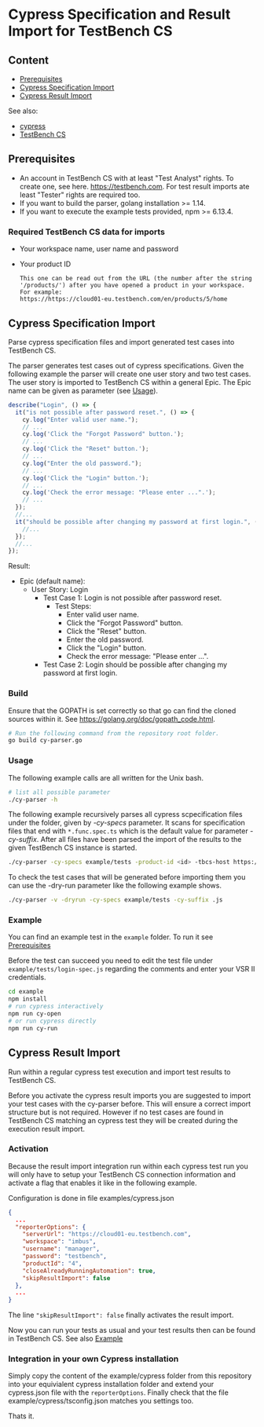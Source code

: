# Cypress Specification and Result Import for TestBench CS

## Content

- [Prerequisites](#prerequisites)
- [Cypress Specification Import](#cypress-specification-import)
- [Cypress Result Import](#cypress-result-import)

See also:

- [cypress](https://www.cypress.io/)
- [TestBench CS](https://www.testbench.com/)

## Prerequisites

- An account in TestBench CS with at least "Test Analyst" rights. To create one, see here. <https://testbench.com>. For test result imports ate least "Tester" rights are required too.
- If you want to build the parser, golang installation >= 1.14.
- If you want to execute the example tests provided, npm >= 6.13.4.

### Required TestBench CS data for imports

- Your workspace name, user name and password
- Your product ID

  ```script
  This one can be read out from the URL (the number after the string '/products/') after you have opened a product in your workspace. For example:
  https://https://cloud01-eu.testbench.com/en/products/5/home
  ```

## Cypress Specification Import

Parse cypress specification files and import generated test cases into TestBench CS.

The parser generates test cases out of cypress specifications. Given the following example the parser will create one user story and two test cases. The user story is imported to TestBench CS within a general Epic. The Epic name can be given as parameter (see [Usage](#Usage)).

```ts
describe("Login", () => {
  it("is not possible after password reset.", () => {
    cy.log("Enter valid user name.");
    // ...
    cy.log('Click the "Forgot Password" button.');
    // ...
    cy.log('Click the "Reset" button.');
    // ...
    cy.log("Enter the old password.");
    // ...
    cy.log('Click the "Login" button.');
    // ...
    cy.log('Check the error message: "Please enter ...".');
    // ...
  });
  //...
  it("should be possible after changing my password at first login.", () => {
    //...
  });
  //...
});
```

Result:

- Epic (default name):
  - User Story: Login
    - Test Case 1: Login is not possible after password reset.
      - Test Steps:
        - Enter valid user name.
        - Click the "Forgot Password" button.
        - Click the "Reset" button.
        - Enter the old password.
        - Click the "Login" button.
        - Check the error message: "Please enter ...".
    - Test Case 2: Login should be possible after changing my password at first login.

### Build

Ensure that the GOPATH is set correctly so that go can find the cloned sources within it. See <https://golang.org/doc/gopath_code.html>.

```bash
# Run the following command from the repository root folder.
go build cy-parser.go
```

### Usage

The following example calls are all written for the Unix bash.

```bash
# list all possible parameter
./cy-parser -h
```

The following example recursively parses all cypress scpecification files under the folder, given by _-cy-specs_ parameter. It scans for specification files that end with `*.func.spec.ts` which is the default value for parameter _-cy-suffix_. After all files have been parsed the import of the results to the given TestBench CS instance is started.

```bash
./cy-parser -cy-specs example/tests -product-id <id> -tbcs-host https://cloud01-eu.testbench.com -workspace-name <workspace> -user <user> -password <pw>
```

To check the test cases that will be generated before importing them you can use the -dry-run parameter like the following example shows.

```bash
./cy-parser -v -dryrun -cy-specs example/tests -cy-suffix .js
```

### Example

You can find an example test in the `example` folder. To run it see [Prerequisites](#Prerequisites)

Before the test can succeed you need to edit the test file under `example/tests/login-spec.js` regarding the comments and enter your VSR II credentials.

```bash
cd example
npm install
# run cypress interactively
npm run cy-open
# or run cypress directly
npm run cy-run
```

## Cypress Result Import

Run within a regular cypress test execution and import test results to TestBench CS.

Before you activate the cypress result imports you are suggested to import your test cases with the cy-parser before. This will ensure a correct import structure but is not required. However if no test cases are found in TestBench CS matching an cypress test they will be created during the execution result import.

### Activation

Because the result import integration run within each cypress test run you will only have to setup your TestBench CS connection information and activate a flag that enables it like in the following example.

Configuration is done in file examples/cypress.json

```json
{
  ...
  "reporterOptions": {
    "serverUrl": "https://cloud01-eu.testbench.com",
    "workspace": "imbus",
    "username": "manager",
    "password": "testbench",
    "productId": "4",
    "closeAlreadyRunningAutomation": true,
    "skipResultImport": false
  },
  ...
}
```

The line `"skipResultImport": false` finally activates the result import.

Now you can run your tests as usual and your test results then can be found in TestBench CS. See also [Example](#Example)

### Integration in your own Cypress installation

Simply copy the content of the example/cypress folder from this repository into your equivialent cypress installation folder and extend your cypress.json file with the `reporterOptions`. Finally check that the file example/cypress/tsconfig.json matches you settings too.

Thats it.
